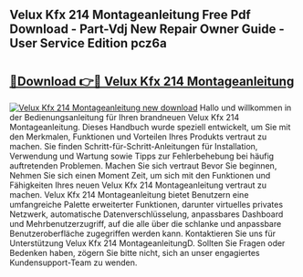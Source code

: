 ## Velux Kfx 214 Montageanleitung Free Pdf Download - Part-Vdj New Repair Owner Guide - User Service Edition pcz6a

# <h2><a href="http://df7gtm.blite.top/?on=Velux+Kfx+214+Montageanleitung">🔗Download 👉🔴 Velux Kfx 214 Montageanleitung</a></h2>

[![Velux Kfx 214 Montageanleitung new download](https://i.imgur.com/lujVjoI.png)](http://df7gtm.blite.top/?on=Velux+Kfx+214+Montageanleitung)
Hallo und willkommen in der Bedienungsanleitung für Ihren brandneuen Velux Kfx 214 Montageanleitung. Dieses Handbuch wurde speziell entwickelt, um Sie mit den Merkmalen, Funktionen und Vorteilen Ihres Produkts vertraut zu machen. Sie finden Schritt-für-Schritt-Anleitungen für Installation, Verwendung und Wartung sowie Tipps zur Fehlerbehebung bei häufig auftretenden Problemen. Machen Sie sich vertraut Bevor Sie beginnen, Nehmen Sie sich einen Moment Zeit, um sich mit den Funktionen und Fähigkeiten Ihres neuen Velux Kfx 214 Montageanleitung vertraut zu machen. Velux Kfx 214 Montageanleitung bietet Benutzern eine umfangreiche Palette erweiterter Funktionen, darunter virtuelles privates Netzwerk, automatische Datenverschlüsselung, anpassbares Dashboard und Mehrbenutzerzugriff, auf die alle über die schlanke und anpassbare Benutzeroberfläche zugegriffen werden kann. Kontaktieren Sie uns für Unterstützung Velux Kfx 214 MontageanleitungD. Sollten Sie Fragen oder Bedenken haben, zögern Sie bitte nicht, sich an unser engagiertes Kundensupport-Team zu wenden.
